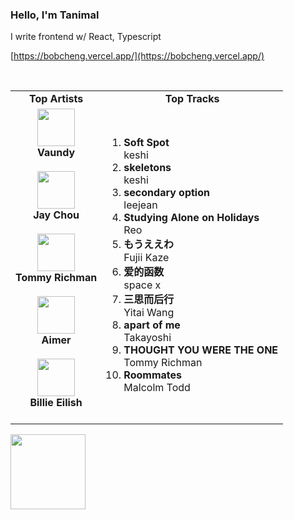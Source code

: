 ### Hello, I'm Tanimal

I write frontend w/ React, Typescript  

[https://bobcheng.vercel.app/](https://bobcheng.vercel.app/)  


<br>

<table>
  <tr>
    <td align="center"><strong>Top Artists</strong></td>
    <td align="center"><strong>Top Tracks</strong></td>
  </tr>
  <tr>
    <td align="center" id="top-artist"><div><img width='60px' src='https://i.scdn.co/image/ab6761610000e5ebb6e409f6c3d8b08a2f52072e'><br><strong>Vaundy</strong></div><br>
<div><img width='60px' src='https://i.scdn.co/image/ab6761610000e5eb02b3aa55ba238b2ceafb09da'><br><strong>Jay Chou</strong></div><br>
<div><img width='60px' src='https://i.scdn.co/image/ab6761610000e5eba4526fcc32ed603aa823e0a2'><br><strong>Tommy Richman</strong></div><br>
<div><img width='60px' src='https://i.scdn.co/image/ab6761610000e5eb7e58b86655f447e0ef0278b8'><br><strong>Aimer</strong></div><br>
<div><img width='60px' src='https://i.scdn.co/image/ab6761610000e5eb4a21b4760d2ecb7b0dcdc8da'><br><strong>Billie Eilish</strong></div><br>
</td>
   <td id="top-track"><ol>
<li><div><strong>Soft Spot</strong></div>
<div>keshi</div></li>
<li><div><strong>skeletons</strong></div>
<div>keshi</div></li>
<li><div><strong>secondary option</strong></div>
<div>leejean</div></li>
<li><div><strong>Studying Alone on Holidays</strong></div>
<div>Reo</div></li>
<li><div><strong>もうええわ</strong></div>
<div>Fujii Kaze</div></li>
<li><div><strong>爱的函数</strong></div>
<div>space x</div></li>
<li><div><strong>三思而后行</strong></div>
<div>Yitai Wang</div></li>
<li><div><strong>apart of me</strong></div>
<div>Takayoshi</div></li>
<li><div><strong>THOUGHT YOU WERE THE ONE</strong></div>
<div>Tommy Richman</div></li>
<li><div><strong>Roommates</strong></div>
<div>Malcolm Todd</div></li>
</ol></td>
  </tr>
</table>
<a href="https://open.spotify.com/">
  <img width="120px" src="https://github.com/Tanimal19/Tanimal19/blob/bf0a3a19f66ada166be4661cd923271218886fa4/icon/Spotify_Logo_CMYK_Green.png">
</a>

<!---
Tanimal19/Tanimal19 is a ✨ special ✨ repository because its `README.md` (this file) appears on your GitHub profile.
You can click the Preview link to take a look at your changes.
--->
